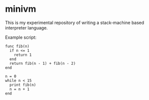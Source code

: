 # minivm
This is my experimental repository of writing a stack-machine based interpreter language.

Example script:
```
func fib(n)
  if n <= 1
    return 1
  end
  return fib(n - 1) + fib(n - 2)
end

n = 0
while n < 15
  print fib(n)
  n = n + 1
end
```
